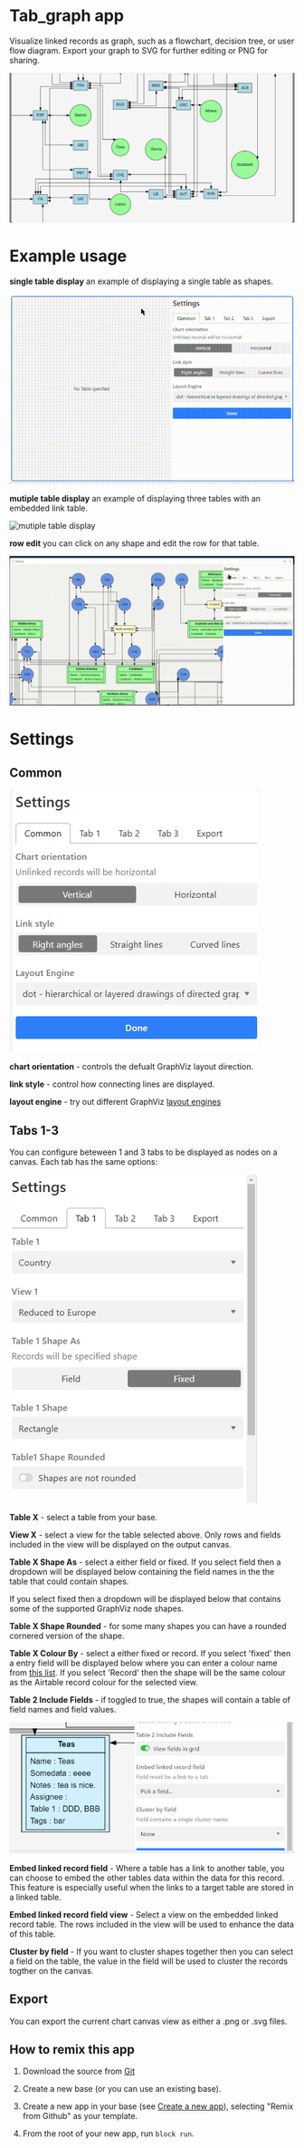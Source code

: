 # Tab_graph app

Visualize linked records as graph, such as a flowchart, decision tree, or user flow diagram. Export your
graph to SVG for further editing or PNG for sharing.

![example output](assets/example1.png)

# Example usage

**single table display** an example of displaying a single table as shapes.

![ingle table display](assets/BasicRegions.gif)

**mutiple table display** an example of displaying three tables with an embedded link table.

![mutiple table display](assets/ContientRegionCountryBorder.gif)

**row edit** you can click on any shape and edit the row for that table.

![Row Edit](assets/RowEdit.gif)

# Settings
## Common

![Common Settings](assets/SettingsCommon.png)

**chart orientation** - controls the defualt GraphViz layout direction.

**link style** - control how connecting lines are displayed.

**layout engine** - try out different GraphViz [layout engines](https://graphviz.org/docs/layouts/) 

## Tabs 1-3

You can configure beteween 1 and 3 tabs to be displayed as nodes on a canvas. Each tab has the same options:

![Common Settings](assets/SettingsTab1Top.png)

**Table X** - select a table from your base.

**View X** - select a view for the table selected above. Only rows and fields included in the view will be displayed on the output canvas.

**Table X Shape As** - select a either field or fixed. If you select field then a dropdown will be displayed below containing the field names in the the table that could contain shapes.

If you select fixed then a dropdown will be displayed below that contains some of the supported GraphViz node shapes.

**Table X Shape Rounded** - for some many shapes you can have a rounded cornered version of the shape.

**Table X Colour By** - select a either fixed or record. If you select 'fixed' then a entry field will be displayed below where you can enter a colour name from [this list](https://graphviz.org/doc/info/colors.html#svg). If you select 'Record' then the shape will be the same colour as the Airtable record colour for the selected view.

**Table 2 Include Fields** - if toggled to true, the shapes will contain a table of field names and field values.

![node with table of fields inside](assets/IncludeFields.png)

**Embed linked record field** - Where a table has a link to another table, you can choose to embed the other tables data within the data for this record. This feature is especially useful when the links to a target table are stored in a linked table.

**Embed linked record field view** - Select a view on the embedded linked record table. The rows included in the view will be used to enhance the data of this table.

**Cluster by field** - If you want to cluster shapes together then you can select a field on the table, the value in the field will be used to cluster the records togther on the canvas.

## Export

You can export the current chart canvas view as either a .png or .svg files.


## How to remix this app

1. Download the source from [Git](https://github.com/davidastephenson/airtable_tab_graph) 

2. Create a new base (or you can use an existing base).

3. Create a new app in your base (see [Create a new app](https://airtable.com/developers/blocks/guides/hello-world-tutorial#create-a-new-app)),
   selecting "Remix from Github" as your template.

4. From the root of your new app, run `block run`.
